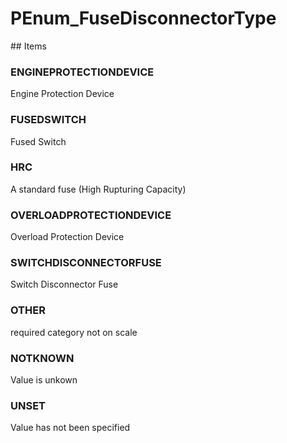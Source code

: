 # PEnum_FuseDisconnectorType

<!-- end of definition -->## Items

### ENGINEPROTECTIONDEVICE
Engine Protection Device

### FUSEDSWITCH
Fused Switch

### HRC
A standard fuse (High Rupturing Capacity)

### OVERLOADPROTECTIONDEVICE
Overload Protection Device

### SWITCHDISCONNECTORFUSE
Switch Disconnector Fuse

### OTHER
required category not on scale

### NOTKNOWN
Value is unkown

### UNSET
Value has not been specified
